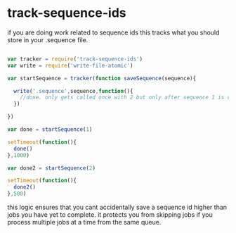 # track-sequence-ids
if you are doing work related to sequence ids this tracks what you should store in your .sequence file.


```js

var tracker = require('track-sequence-ids')
var write = require('write-file-atomic')

var startSequence = tracker(function saveSequence(sequence){

  write('.sequence',sequence,function(){
    //done. only gets called once with 2 but only after sequence 1 is complete
  })

})

var done = startSequence(1)

setTimeout(function(){
  done()
},1000)

var done2 = startSequence(2)

setTimeout(function(){
  done2()
},500)
```


this logic ensures that you cant accidentally save a sequence id higher than jobs you have yet to complete.
it protects you from skipping jobs if you process multiple jobs at a time from the same queue.
